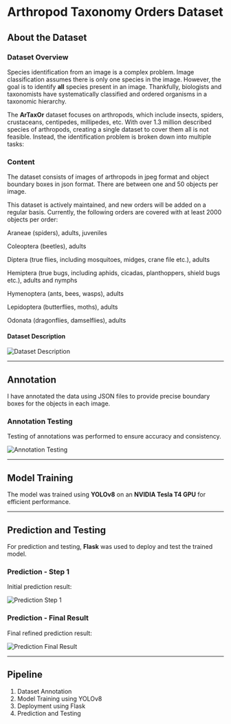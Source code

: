 # Arthropod Taxonomy Orders Dataset

## About the Dataset

### Dataset Overview
Species identification from an image is a complex problem. Image classification assumes there is only one species in the image. However, the goal is to identify **all** species present in an image. Thankfully, biologists and taxonomists have systematically classified and ordered organisms in a taxonomic hierarchy.

The **ArTaxOr** dataset focuses on arthropods, which include insects, spiders, crustaceans, centipedes, millipedes, etc. With over 1.3 million described species of arthropods, creating a single dataset to cover them all is not feasible. Instead, the identification problem is broken down into multiple tasks:

### Content

The dataset consists of images of arthropods in jpeg format and object boundary boxes in json format. There are between one and 50 objects per image.

This dataset is actively maintained, and new orders will be added on a regular basis. Currently, the following orders are covered with at least 2000 objects per order:

Araneae (spiders), adults, juveniles

Coleoptera (beetles), adults

Diptera (true flies, including mosquitoes, midges, crane file etc.), adults

Hemiptera (true bugs, including aphids, cicadas, planthoppers, shield bugs etc.), adults and nymphs

Hymenoptera (ants, bees, wasps), adults

Lepidoptera (butterflies, moths), adults

Odonata (dragonflies, damselflies), adults


#### Dataset Description
![Dataset Description](screenshots/data_desc.jpeg)

---

## Annotation
I have annotated the data using JSON files to provide precise boundary boxes for the objects in each image.

### Annotation Testing
Testing of annotations was performed to ensure accuracy and consistency.

![Annotation Testing](screenshots/test.jpeg)

---

## Model Training
The model was trained using **YOLOv8** on an **NVIDIA Tesla T4 GPU** for efficient performance.


---

## Prediction and Testing
For prediction and testing, **Flask** was used to deploy and test the trained model.

### Prediction - Step 1
Initial prediction result:

![Prediction Step 1](screenshots/pre1.jpeg)

### Prediction - Final Result
Final refined prediction result:

![Prediction Final Result](screenshots/pre2.jpeg)

---

## Pipeline
1. Dataset Annotation
2. Model Training using YOLOv8
3. Deployment using Flask
4. Prediction and Testing
